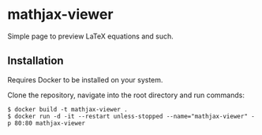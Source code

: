# mathjax-viewer
Simple page to preview LaTeX equations and such.

## Installation

Requires Docker to be installed on your system.

Clone the repository, navigate into the root directory and run commands:

```
$ docker build -t mathjax-viewer .
$ docker run -d -it --restart unless-stopped --name="mathjax-viewer" -p 80:80 mathjax-viewer
```
